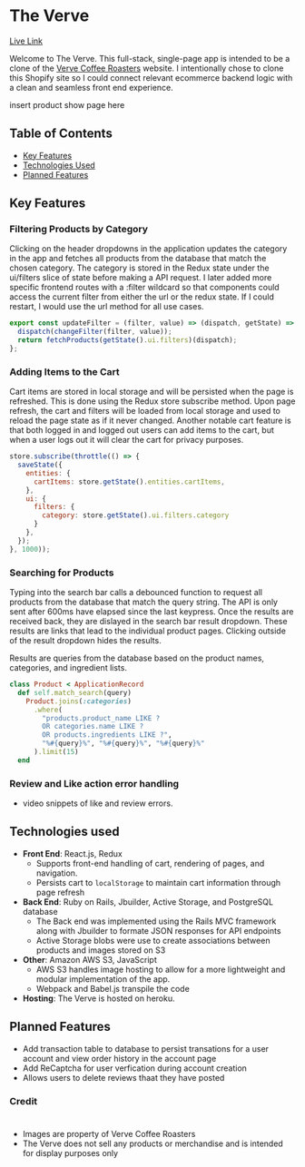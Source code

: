 # The Verve

<a href="https://the-verve.herokuapp.com/#/">Live Link</a>

Welcome to The Verve. This full-stack, single-page app is intended to be a clone of the <a href="https://www.vervecoffee.com/" target="_blank" rel="noopener noreferrer">Verve Coffee Roasters</a> website. I intentionally chose to clone this Shopify site so I could connect relevant ecommerce backend logic with a clean and seamless front end experience. 

insert product show page here

<h2 id="table-of-contents">Table of Contents</h2>

- [Key Features](#features)
- [Technologies Used](#technologies-used)
- [Planned Features](#future-plans)


<h2 id="features">Key Features</h2>

### Filtering Products by Category
Clicking on the header dropdowns in the application updates the category in the app and fetches all products from the database that match the chosen category. The category is stored in the Redux state under the ui/filters slice of state before making a API request. I later added more specific frontend routes with a :filter wildcard so that components could access the current filter from either the url or the redux state. If I could restart, I would use the url method for all use cases.
```javascript
export const updateFilter = (filter, value) => (dispatch, getState) => {
  dispatch(changeFilter(filter, value));
  return fetchProducts(getState().ui.filters)(dispatch);
};
```

### Adding Items to the Cart
Cart items are stored in local storage and will be persisted when the page is refreshed. This is done using the Redux store subscribe method. Upon page refresh, the cart and filters will be loaded from local storage and used to reload the page state as if it never changed. Another notable cart feature is that both logged in and logged out users can add items to the cart, but when a user logs out it will clear the cart for privacy purposes.
```Javascript
store.subscribe(throttle(() => {
  saveState({
    entities: {
      cartItems: store.getState().entities.cartItems,
    },
    ui: {
      filters: {
        category: store.getState().ui.filters.category
      }
    },
  });
}, 1000));
```


### Searching for Products

Typing into the search bar calls a debounced function to request all products from the database that match the query string. The API is only sent after 600ms have elapsed since the last keypress. Once the results are received back, they are dislayed in the search bar result dropdown. These results are links that lead to the individual product pages. Clicking outside of the result dropdown hides the results.


Results are queries from the database based on the product names, categories, and ingredient lists.
```Ruby
class Product < ApplicationRecord
  def self.match_search(query)
    Product.joins(:categories)
      .where(
        "products.product_name LIKE ? 
        OR categories.name LIKE ? 
        OR products.ingredients LIKE ?", 
        "%#{query}%", "%#{query}%", "%#{query}%"
      ).limit(15)
  end
```


### Review and Like action error handling

- video snippets of like and review errors.

<h2 id="technologies-used">Technologies used</h2>

- __Front End__: React.js, Redux
  - Supports front-end handling of cart, rendering of pages, and navigation.
  - Persists cart to `localStorage` to maintain cart information through page refresh
- __Back End__: Ruby on Rails, Jbuilder, Active Storage, and PostgreSQL database
  - The Back end was implemented using the Rails MVC framework along with Jbuilder to formate JSON responses for API endpoints
  - Active Storage blobs were use to create associations between products and images stored on S3
- __Other__: Amazon AWS S3, JavaScript
  - AWS S3 handles image hosting to allow for a more lightweight and modular implementation of the app.
  - Webpack and Babel.js transpile the code
- __Hosting__: The Verve is hosted on heroku.


<h2 id="future-plans">Planned Features</h2>

- Add transaction table to database to persist transations for a user account and view order history in the account page
- Add ReCaptcha for user verfication during account creation
- Allows users to delete reviews thaat they have posted


### Credit
#
- Images are property of Verve Coffee Roasters
- The Verve does not sell any products or merchandise and is intended for display purposes only
